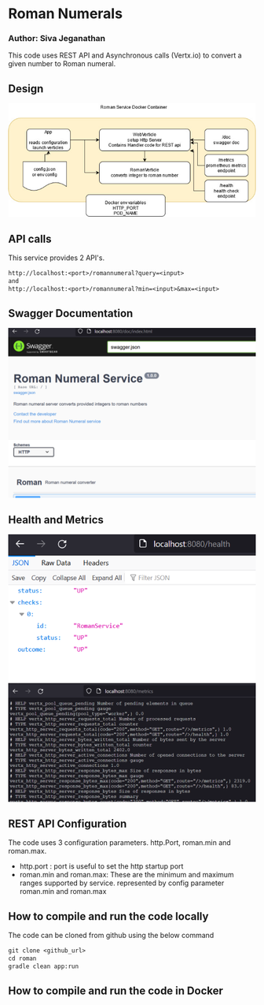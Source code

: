 # Roman Numerals

### Author: Siva Jeganathan

This code uses REST API and Asynchronous calls (Vertx.io) to convert a given number to Roman numeral.

## Design

![Design](https://github.com/sivaswami/roman/blob/master/design/romanServiceDesign.jpg)

## API calls
This service provides 2 API's.
```
http://localhost:<port>/romannumeral?query=<input>
and
http://localhost:<port>/romannumeral?min=<input>&max=<input>
```
## Swagger Documentation
![Swagger](https://github.com/sivaswami/roman/blob/master/design/swagger_screenshot.png)


## Health and Metrics
![Health](https://github.com/sivaswami/roman/blob/master/design/HealthCheck_screenshot.png)
![Metrics](https://github.com/sivaswami/roman/blob/master/design/metrics_screenshot.png)



## REST API Configuration
The code uses 3 configuration parameters. http.Port, roman.min and roman.max.
- http.port : port is useful to set the http startup port
- roman.min and roman.max: These are the minimum and maximum ranges supported by service.
       represented by config parameter roman.min and roman.max

## How to compile and run the code locally
The code can be cloned from github using the below command

```
git clone <github_url>
cd roman
gradle clean app:run
```
## How to compile and run the code in Docker

